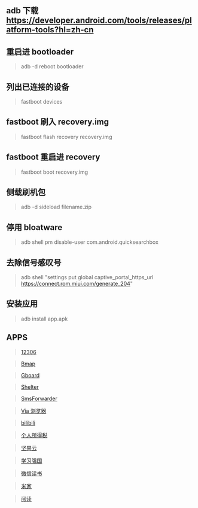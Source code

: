 ## adb 下载 https://developer.android.com/tools/releases/platform-tools?hl=zh-cn

## 重启进 bootloader

> adb -d reboot bootloader

## 列出已连接的设备

> fastboot devices

## fastboot 刷入 recovery.img

> fastboot flash recovery recovery.img

## fastboot 重启进 recovery

> fastboot boot recovery.img

## 侧载刷机包

> adb -d sideload filename.zip

## 停用 bloatware

> adb shell pm disable-user com.android.quicksearchbox

## 去除信号感叹号

> adb shell "settings put global captive_portal_https_url https://connect.rom.miui.com/generate_204"

## 安装应用

> adb install app.apk

## APPS

> [12306](https://mobile.12306.cn/otsmobile/h5/otsbussiness/downloadapp/downloadapp.html)

> [Bmap](http://www.bmaps.cn/)

> [Gboard](https://gboard-go.cn.uptodown.com/android)

> [Shelter](https://f-droid.org/packages/net.typeblog.shelter/)

> [SmsForwarder](https://github.com/pppscn/SmsForwarder/releases)

> [Via 浏览器](https://via-browser-fast-and-light-geek-best-choice.cn.uptodown.com/android)

> [bilibili](https://com-bilibili-app-in.cn.uptodown.com/android)

> [个人所得税](https://etax.chinatax.gov.cn/download/its.apk)

> [坚果云](https://sj.qq.com/appdetail/nutstore.android?from_wxz=1)

> [学习强国](https://h5.xuexi.cn/page/download.html)

> [微信读书](https://weread.qq.com/web/redirect?from=NavBar)

> [米家](https://g.home.mi.com/views/download-mihome.html)

> [阅读](https://github.com/gedoor/legado/releases)
